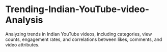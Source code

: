 # Trending-Indian-YouTube-video-Analysis
Analyzing trends in Indian YouTube videos, including categories, view counts, engagement rates, and correlations between likes, comments, and video attributes.
